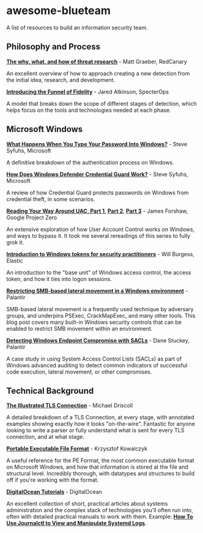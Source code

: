 # awesome-blueteam
A list of resources to build an information security team.

## Philosophy and Process

**[The why, what, and how of threat research](https://redcanary.com/blog/threat-research-questions/)** - Matt Graeber, RedCanary

An excellent overview of how to approach creating a new detection from the initial idea, research, and development.

**[Introducing the Funnel of Fidelity](https://posts.specterops.io/introducing-the-funnel-of-fidelity-b1bb59b04036)** - Jared Atkinson, SpecterOps

A model that breaks down the scope of different stages of detection, which helps focus on the tools and technologies needed at each phase.

## Microsoft Windows

**[What Happens When You Type Your Password Into Windows?](https://syfuhs.net/what-happens-when-you-type-your-password-into-windows)** - Steve Syfuhs, Microsoft

A definitive breakdown of the authentication process on Windows.

**[How Does Windows Defender Credential Guard Work?](https://syfuhs.net/how-windows-defender-credential-guard-works)** - Steve Syfuhs, Microsoft

A review of how Credential Guard protects passwords on Windows from credential theft, in some scenarios.

**[Reading Your Way Around UAC, Part 1](https://www.tiraniddo.dev/2017/05/reading-your-way-around-uac-part-1.html)**, **[Part 2](https://www.tiraniddo.dev/2017/05/reading-your-way-around-uac-part-2.html)**, **[Part 3](https://www.tiraniddo.dev/2017/05/reading-your-way-around-uac-part-3.html)** - James Forshaw, Google Project Zero

An extensive exploration of how User Account Control works on Windows, and ways to bypass it. It took me several rereadings of this series to fully grok it.

**[Introduction to Windows tokens for security practitioners](https://www.elastic.co/blog/introduction-to-windows-tokens-for-security-practitioners)** - Will Burgess, Elastic

An introduction to the "base unit" of Windows access control, the access token, and how it ties into logon sessions. 

**[Restricting SMB-based lateral movement in a Windows environment](https://medium.com/palantir/restricting-smb-based-lateral-movement-in-a-windows-environment-ed033b888721)** - Palantir

SMB-based lateral movement is a frequently used technique by adversary groups, and underpins PSExec, CrackMapExec, and many other tools. This blog post covers many built-in Windows security controls that can be enabled to restrict SMB movement within an environment.

**[Detecting Windows Endpoint Compromise with SACLs](https://medium.com/@cryps1s/detecting-windows-endpoint-compromise-with-sacls-cd748e10950)** - Dane Stuckey, Palantir

A case study in using System Access Control Lists (SACLs) as part of Windows advanced auditing to detect common indicators of successful code execution, lateral movement, or other compromises.

## Technical Background

**[The Illustrated TLS Connection](https://tls.ulfheim.net/)** - Michael Driscoll

A detailed breakdown of a TLS Connection, at every stage, with annotated examples showing exactly how it looks "on-the-wire". Fantastic for anyone looking to write a parser or fully understand what is sent for every TLS connection, and at what stage.


**[Portable Executable File Format](https://blog.kowalczyk.info/articles/pefileformat.html)** - Krzysztof Kowalczyk

A useful reference for the PE Format, the most common executable format on Microsoft Windows, and how that information is stored at the file and structural level. Incredibly thorough, with datatypes and structures to build off if you're working with the format.

**[DigitalOcean Tutorials](https://www.digitalocean.com/community/tutorials)** - DigitalOcean

An excellent collection of short, practical articles about systems administration and the complex stack of technologies you'll often run into, often with detailed practical manuals to work with them. Example: **[How To Use Journalctl to View and Manipulate Systemd Logs](https://www.digitalocean.com/community/tutorials/how-to-use-journalctl-to-view-and-manipulate-systemd-logs)**.



